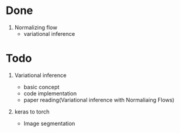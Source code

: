# Done

1. Normalizing flow
    - variational inference

# Todo

1. Variational inference
    - basic concept
    - code implementation
    - paper reading(Variational inference with Normaliaing Flows)

2. keras to torch
    - Image segmentation
